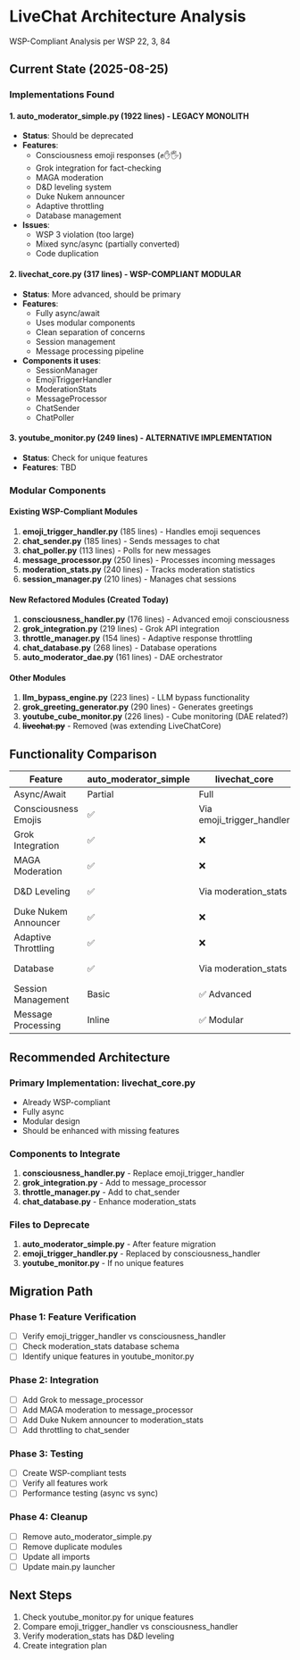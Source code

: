 # LiveChat Architecture Analysis
WSP-Compliant Analysis per WSP 22, 3, 84

## Current State (2025-08-25)

### Implementations Found

#### 1. auto_moderator_simple.py (1922 lines) - LEGACY MONOLITH
- **Status**: Should be deprecated
- **Features**:
  - Consciousness emoji responses (✊✋🖐)
  - Grok integration for fact-checking
  - MAGA moderation
  - D&D leveling system
  - Duke Nukem announcer
  - Adaptive throttling
  - Database management
- **Issues**: 
  - WSP 3 violation (too large)
  - Mixed sync/async (partially converted)
  - Code duplication

#### 2. livechat_core.py (317 lines) - WSP-COMPLIANT MODULAR
- **Status**: More advanced, should be primary
- **Features**:
  - Fully async/await
  - Uses modular components
  - Clean separation of concerns
  - Session management
  - Message processing pipeline
- **Components it uses**:
  - SessionManager
  - EmojiTriggerHandler
  - ModerationStats
  - MessageProcessor
  - ChatSender
  - ChatPoller

#### 3. youtube_monitor.py (249 lines) - ALTERNATIVE IMPLEMENTATION
- **Status**: Check for unique features
- **Features**: TBD

### Modular Components

#### Existing WSP-Compliant Modules
1. **emoji_trigger_handler.py** (185 lines) - Handles emoji sequences
2. **chat_sender.py** (185 lines) - Sends messages to chat
3. **chat_poller.py** (113 lines) - Polls for new messages
4. **message_processor.py** (250 lines) - Processes incoming messages
5. **moderation_stats.py** (240 lines) - Tracks moderation statistics
6. **session_manager.py** (210 lines) - Manages chat sessions

#### New Refactored Modules (Created Today)
1. **consciousness_handler.py** (176 lines) - Advanced emoji consciousness
2. **grok_integration.py** (219 lines) - Grok API integration
3. **throttle_manager.py** (154 lines) - Adaptive response throttling
4. **chat_database.py** (268 lines) - Database operations
5. **auto_moderator_dae.py** (161 lines) - DAE orchestrator

#### Other Modules
1. **llm_bypass_engine.py** (223 lines) - LLM bypass functionality
2. **grok_greeting_generator.py** (290 lines) - Generates greetings
3. **youtube_cube_monitor.py** (226 lines) - Cube monitoring (DAE related?)
4. ~~**livechat.py**~~ - Removed (was extending LiveChatCore)

## Functionality Comparison

| Feature | auto_moderator_simple | livechat_core | Missing? |
|---------|----------------------|---------------|----------|
| Async/Await | Partial | Full | ✅ Better |
| Consciousness Emojis | ✅ | Via emoji_trigger_handler | Check integration |
| Grok Integration | ✅ | ❌ | Need to add |
| MAGA Moderation | ✅ | ❌ | Need to add |
| D&D Leveling | ✅ | Via moderation_stats | Check completeness |
| Duke Nukem Announcer | ✅ | ❌ | Need to add |
| Adaptive Throttling | ✅ | ❌ | Need to add |
| Database | ✅ | Via moderation_stats | Check schema |
| Session Management | Basic | ✅ Advanced | Better |
| Message Processing | Inline | ✅ Modular | Better |

## Recommended Architecture

### Primary Implementation: livechat_core.py
- Already WSP-compliant
- Fully async
- Modular design
- Should be enhanced with missing features

### Components to Integrate
1. **consciousness_handler.py** - Replace emoji_trigger_handler
2. **grok_integration.py** - Add to message_processor
3. **throttle_manager.py** - Add to chat_sender
4. **chat_database.py** - Enhance moderation_stats

### Files to Deprecate
1. **auto_moderator_simple.py** - After feature migration
2. **emoji_trigger_handler.py** - Replaced by consciousness_handler
3. **youtube_monitor.py** - If no unique features

## Migration Path

### Phase 1: Feature Verification
- [ ] Verify emoji_trigger_handler vs consciousness_handler
- [ ] Check moderation_stats database schema
- [ ] Identify unique features in youtube_monitor.py

### Phase 2: Integration
- [ ] Add Grok to message_processor
- [ ] Add MAGA moderation to message_processor
- [ ] Add Duke Nukem announcer to moderation_stats
- [ ] Add throttling to chat_sender

### Phase 3: Testing
- [ ] Create WSP-compliant tests
- [ ] Verify all features work
- [ ] Performance testing (async vs sync)

### Phase 4: Cleanup
- [ ] Remove auto_moderator_simple.py
- [ ] Remove duplicate modules
- [ ] Update all imports
- [ ] Update main.py launcher

## Next Steps
1. Check youtube_monitor.py for unique features
2. Compare emoji_trigger_handler vs consciousness_handler
3. Verify moderation_stats has D&D leveling
4. Create integration plan